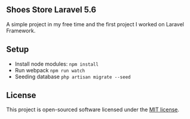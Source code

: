 ## Shoes Store Laravel 5.6

A simple project in my free time and the first project I worked on Laravel Framework.

## Setup

- Install node modules: `npm install`
- Run webpack `npm run watch`
- Seeding database `php artisan migrate --seed`

## License

This project is open-sourced software licensed under the [MIT license](https://opensource.org/licenses/MIT).
